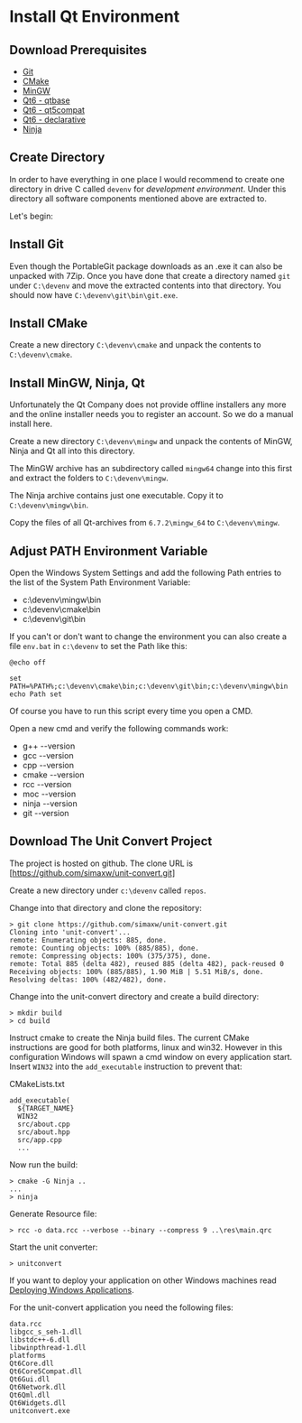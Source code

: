 # Install Qt Environment

## Download Prerequisites

- [Git](https://github.com/git-for-windows/git/releases/download/v2.46.0.windows.1/PortableGit-2.46.0-64-bit.7z.exe)
- [CMake](https://github.com/Kitware/CMake/releases/download/v3.30.1/cmake-3.30.1-windows-x86_64.zip)
- [MinGW](https://github.com/niXman/mingw-builds-binaries/releases/download/13.2.0-rt_v11-rev1/x86_64-13.2.0-release-posix-seh-msvcrt-rt_v11-rev1.7z)
- [Qt6 - qtbase](https://download.qt.io/online/qtsdkrepository/windows_x86/desktop/qt6_672/qt.qt6.672.win64_mingw/6.7.2-0-202406110335qtbase-Windows-Windows_10_22H2-Mingw-Windows-Windows_10_22H2-X86_64.7z)
- [Qt6 - qt5compat](https://download.qt.io/online/qtsdkrepository/windows_x86/desktop/qt6_672/qt.qt6.672.qt5compat.win64_mingw/6.7.2-0-202406110335qt5compat-Windows-Windows_10_22H2-Mingw-Windows-Windows_10_22H2-X86_64.7z)
- [Qt6 - declarative](https://download.qt.io/online/qtsdkrepository/windows_x86/desktop/qt6_672/qt.qt6.672.win64_mingw/6.7.2-0-202406110335qtdeclarative-Windows-Windows_10_22H2-Mingw-Windows-Windows_10_22H2-X86_64.7z)
- [Ninja](https://github.com/ninja-build/ninja/releases/download/v1.12.1/ninja-win.zip)

## Create Directory

In order to have everything in one place I would recommend to create one
directory in drive C called `devenv` for *development environment*.
Under this directory all software components mentioned above are
extracted to.

Let's begin:

## Install Git

Even though the PortableGit package downloads as an .exe it can also be
unpacked with 7Zip. Once you have done that create a directory named
`git` under `C:\devenv` and move the extracted contents into that
directory. You should now have `C:\devenv\git\bin\git.exe`.

## Install CMake

Create a new directory `C:\devenv\cmake` and unpack the contents to
`C:\devenv\cmake`.

## Install MinGW, Ninja, Qt

Unfortunately the Qt Company does not provide offline installers any
more and the online installer needs you to register an account. So we do
a manual install here.

Create a new directory `C:\devenv\mingw` and unpack the contents of
MinGW, Ninja and Qt all into this directory.

The MinGW archive has an subdirectory called `mingw64` change into this
first and extract the folders to `C:\devenv\mingw`.

The Ninja archive contains just one executable. Copy it to
`C:\devenv\mingw\bin`.

Copy the files of all Qt-archives from
`6.7.2\mingw_64` to `C:\devenv\mingw`.

## Adjust PATH Environment Variable

Open the Windows System Settings and add the following Path entries to
the list of the System Path Environment Variable:

- c:\devenv\mingw\bin
- c:\devenv\cmake\bin
- c:\devenv\git\bin

If you can't or don't want to change the environment you can also create a file `env.bat` in `c:\devenv` to set the Path like this:

```
@echo off

set PATH=%PATH%;c:\devenv\cmake\bin;c:\devenv\git\bin;c:\devenv\mingw\bin
echo Path set
```
Of course you have to run this script every time you open a CMD.

Open a new cmd and verify the following commands work:

- g++ --version
- gcc --version
- cpp --version
- cmake --version
- rcc --version
- moc --version
- ninja --version
- git --version

## Download The Unit Convert Project

The project is hosted on github. The clone URL is
[https://github.com/simaxw/unit-convert.git]

Create a new directory under `c:\devenv` called `repos`.

Change into that directory and clone the repository:

```
> git clone https://github.com/simaxw/unit-convert.git
Cloning into 'unit-convert'...
remote: Enumerating objects: 885, done.
remote: Counting objects: 100% (885/885), done.
remote: Compressing objects: 100% (375/375), done.
remote: Total 885 (delta 482), reused 885 (delta 482), pack-reused 0
Receiving objects: 100% (885/885), 1.90 MiB | 5.51 MiB/s, done.
Resolving deltas: 100% (482/482), done.
```

Change into the unit-convert directory and create a build directory:

```
> mkdir build
> cd build
```

Instruct cmake to create the Ninja build files. The current CMake
instructions are good for both platforms, linux and win32. However in
this configuration Windows will spawn a cmd window on every application start.
Insert `WIN32` into the `add_executable` instruction to prevent that:

CMakeLists.txt

```
add_executable(
  ${TARGET_NAME}
  WIN32
  src/about.cpp
  src/about.hpp
  src/app.cpp
  ...
```

Now run the build:

```
> cmake -G Ninja ..
...
> ninja
```

Generate Resource file:

```
> rcc -o data.rcc --verbose --binary --compress 9 ..\res\main.qrc
```

Start the unit converter:

```
> unitconvert
```

If you want to deploy your application on other Windows machines read
[Deploying Windows Applications](https://wiki.qt.io/Deploying_Windows_Applications).

For the unit-convert application you need the following files:

```
data.rcc
libgcc_s_seh-1.dll
libstdc++-6.dll
libwinpthread-1.dll
platforms
Qt6Core.dll
Qt6Core5Compat.dll
Qt6Gui.dll
Qt6Network.dll
Qt6Qml.dll
Qt6Widgets.dll
unitconvert.exe
```
